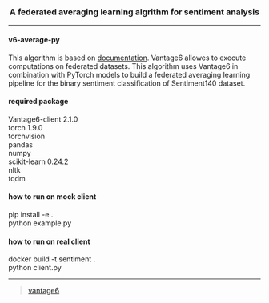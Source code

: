 
<h3 align=center> A federated averaging learning algrithm for sentiment analysis</h3>

--------------------

<h4> v6-average-py </h4>

This algorithm is based on [documentation](https://docs.vantage6.ai/v/2.0.0/algorithm-development/create-new-algorithm). 
Vantage6 allowes to execute computations on federated datasets.
This algorithm uses Vantage6 in combination with PyTorch models to build a federated averaging learning pipeline for the binary sentiment classification of Sentiment140 dataset.


<h4> required package </h4>
Vantage6-client 2.1.0
<br>
torch 1.9.0
<br>
torchvision
<br>
pandas
<br>
numpy
<br>
scikit-learn 0.24.2
<br>
nltk
<br>
tqdm

<h4> how to run on mock client </h4>
pip install -e .
<br>
python example.py
<br>

<h4> how to run on real client </h4>
docker build -t sentiment .
<br>
python client.py

------------------------------------
> [vantage6](https://vantage6.ai)
